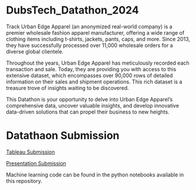 # DubsTech_Datathon_2024
Track
Urban Edge Apparel (an anonymized real-world company) is a premier wholesale fashion apparel manufacturer, offering a wide range of clothing items including t-shirts, jackets, pants, caps, and more. Since 2013, they have successfully processed over 11,000 wholesale orders for a diverse global clientele.


Throughout the years, Urban Edge Apparel has meticulously recorded each transaction and sale. Today, they are providing you with access to this extensive dataset, which encompasses over 90,000 rows of detailed information on their sales and shipment operations. This rich dataset is a treasure trove of insights waiting to be discovered.


This Datathon is your opportunity to delve into Urban Edge Apparel’s comprehensive data, uncover valuable insights, and develop innovative data-driven solutions that can propel their business to new heights.

# Datathaon Submission

[Tableau Submission](https://public.tableau.com/views/Datathon_24_Dubstech/ProductPerformance?:language=en-US&:sid=&:display_count=n&:origin=viz_share_link)

[Presentation Submission](https://1drv.ms/p/c/a5f9983556cc9b93/Ea9Ca2sPiTNHrdIUX76MMswBhqTnLrhPxw9s6khKiT92vg?e=iNIdGk&nav=eyJzSWQiOjMyNywiY0lkIjoyMDMzMTQ4OTg4fQ)

Machine learning code can be found in the python notebooks available in this repository.
